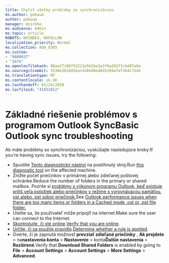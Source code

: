 ```yaml
---
title: Chytiť všetky problémy so synchronizáciou
ms.author: pebaum
author: pebaum
manager: mnirkhe
ms.audience: Admin
ms.topic: article
ROBOTS: NOINDEX, NOFOLLOW
localization_priority: Normal
ms.collection: Adm_O365
ms.custom:
- "9000037"
- "1674"
ms.openlocfilehash: 80ae27c88793211e5b2be3a3f6a26273cbd87a6e
ms.sourcegitcommit: 3530e3818d5bac438ed8e402b394a7ef3b4c72de
ms.translationtype: MT
ms.contentlocale: sk-SK
ms.lasthandoff: 01/24/2020
ms.locfileid: "41551012"
---
```

# <a name="basic-outlook-sync-troubleshooting"></a><span data-ttu-id="dfdde-102">Základné riešenie problémov s programom Outlook Sync</span><span class="sxs-lookup"><span data-stu-id="dfdde-102">Basic Outlook sync troubleshooting</span></span>

<span data-ttu-id="dfdde-103">Ak máte problémy so synchronizáciou, vyskúšajte nasledujúce kroky:</span><span class="sxs-lookup"><span data-stu-id="dfdde-103">If you're having sync issues, try the following:</span></span>

- <span data-ttu-id="dfdde-104">Spustite [Tento diagnostický nástroj](https://aka.ms/sara-outlooksendreceive) na postihnutý stroj.</span><span class="sxs-lookup"><span data-stu-id="dfdde-104">Run [this diagnostic tool](https://aka.ms/sara-outlooksendreceive) on the affected machine.</span></span>
- <span data-ttu-id="dfdde-105">Znížte počet priečinkov v primárnej alebo zdieľanej poštovej schránke.</span><span class="sxs-lookup"><span data-stu-id="dfdde-105">Reduce the number of folders in the primary or shared mailbox.</span></span> <span data-ttu-id="dfdde-106">Pozrite si [problémy s výkonom programu Outlook, keď existuje príliš veľa položiek alebo priečinkov v režime s vyrovnávacou pamäťou. ost alebo. pst súbor priečinok.](https://support.microsoft.com/help/2768656/outlook-performance-issues-when-there-are-too-many-items-or-folders-in)</span><span class="sxs-lookup"><span data-stu-id="dfdde-106">See [Outlook performance issues when there are too many items or folders in a Cached mode .ost or .pst file folder.](https://support.microsoft.com/help/2768656/outlook-performance-issues-when-there-are-too-many-items-or-folders-in)</span></span>
- <span data-ttu-id="dfdde-107">Uistite sa, že používateľ môže pripojiť na internet.</span><span class="sxs-lookup"><span data-stu-id="dfdde-107">Make sure the user can connect to the Internet.</span></span> 
- <span data-ttu-id="dfdde-108">[Skontrolujte, či ste online](https://support.office.com/article/2460e4a8-16c7-47fc-b204-b1549275aac9).</span><span class="sxs-lookup"><span data-stu-id="dfdde-108">[Verify that you are online](https://support.office.com/article/2460e4a8-16c7-47fc-b204-b1549275aac9).</span></span>
- <span data-ttu-id="dfdde-109">[Určite, či sa použije pravidlo](https://support.office.com/article/C24F5DEA-9465-4DF4-AD17-A50704D66C59).</span><span class="sxs-lookup"><span data-stu-id="dfdde-109">[Determine whether a rule is applied](https://support.office.com/article/C24F5DEA-9465-4DF4-AD17-A50704D66C59).</span></span>
- <span data-ttu-id="dfdde-110">Overte, či je zapnutá možnosť **prevziať zdieľané priečinky** , **Ak prejdete** > na**nastavenia konta** > **Nastavenie** > konta**Ďalšie nastavenia** > **Rozšírené**.</span><span class="sxs-lookup"><span data-stu-id="dfdde-110">Verify that **Download Shared Folders** is enabled by going to **File** > **Account Settings** > **Account Settings** > **More Settings** > **Advanced**.</span></span>